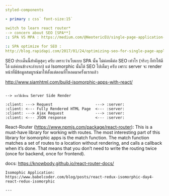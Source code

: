 ```yaml
---
styled-components

- primary : css` font-size:15`

switch to learn react router*
--> concern about SEO [SPA**]
:: SPA VS MPA : https://medium.com/@NeotericEU/single-page-application-vs-multiple-page-application-2591588efe58

:: SPA optimize for SEO :
http://blog.rapidapi.com/2017/01/24/optimizing-seo-for-single-page-applications-with-isomorphic-javascript/


```
SEO
ประเด็นนี้สำคัญสุดๆ ครับ เพราะว่าเว็บแบบ SPA นั้น ไม่ค่อยดีต่อ SEO เท่าไร (จริงๆ ก็ทำให้ดีได้ แต่ค่อนข้างจะลำบาก) แต่ Isomorphic นั้นได้ SEO ไปเต็มๆ ครับ เพราะ server จะ render หน้าที่มีข้อมูลสมบูรณ์มาให้ตั้งแต่ตอนที่โหลดมาครั้งแรกแล้ว

http://www.siamhtml.com/build-isomorphic-apps-with-react/
```

--> หาวิธีเขียน Server Side Render 

:client: ---> Request                   ---> :server:
:client: <--- Fully Rendered HTML Page  <--- :server:
:client: ---> Ajax Request              ---> :server:
:client: <--- JSON response             <--- :server:

```
React-Router (https://www.npmjs.com/package/react-router): This is a must-have library for working with routes. The most interesting part of this library for isomorphic apps is the match function. The match function matches a set of routes to a location without rendering, and calls a callback when it’s done. That means that you don’t need to write the routing twice (once for backend, once for frontend).

docs: https://knowbody.github.io/react-router-docs/
```
Isomophic Application:
https://www.babelcoder.com/blog/posts/react-redux-isomorphic-day4-react-redux-isomorphic

---
```

